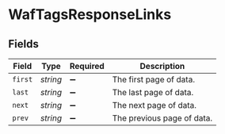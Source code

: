 # WafTagsResponseLinks


## Fields

| Field                      | Type                       | Required                   | Description                |
| -------------------------- | -------------------------- | -------------------------- | -------------------------- |
| `first`                    | *string*                   | :heavy_minus_sign:         | The first page of data.    |
| `last`                     | *string*                   | :heavy_minus_sign:         | The last page of data.     |
| `next`                     | *string*                   | :heavy_minus_sign:         | The next page of data.     |
| `prev`                     | *string*                   | :heavy_minus_sign:         | The previous page of data. |